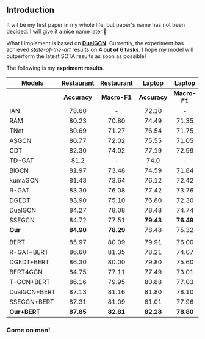 ## Introduction

It wil be my first paper in my whole life, but paper's name has not been decided. I will give it a nice name later.🤣

What I implement is based on **[DualGCN](https://github.com/CCChenhao997/DualGCN-ABSA)**. Currently, the experiment has achieved *state-of-the-art* results on **4 out of 6 tasks**. I hope my model will outperform the latest SOTA results as soon as possible!

The following is my **expriment results**.

| **Models**   |  Restaurant  |  Restaurant  |    Laptop    |    Laptop    |   Twitter    |   Twitter    |
| ------------ | :----------: | :----------: | :----------: | :----------: | :----------: | :----------: |
|              | **Accuracy** | **Macro-F1** | **Accuracy** | **Macro-F1** | **Accuracy** | **Macro-F1** |
| IAN          |    78.60     |      -       |    72.10     |      -       |      -       |      -       |
| RAM          |    80.23     |    70.80     |    74.49     |    71.35     |    69.36     |    67.30     |
| TNet         |    80.69     |    71.27     |    76.54     |    71.75     |    74.90     |    73.60     |
| ASGCN        |    80.77     |    72.02     |    75.55     |    71.05     |    72.15     |    70.40     |
| CDT          |    82.30     |    74.02     |    77.19     |    72.99     |    74.66     |    73.66     |
| TD-GAT       |     81.2     |      -       |     74.0     |      -       |      -       |      -       |
| BiGCN        |    81.97     |    73.48     |    74.59     |    71.84     |    74.16     |    73.35     |
| kumaGCN      |    81.43     |    73.64     |    76.12     |    72.42     |    72.45     |    70.77     |
| R-GAT        |    83.30     |    76.08     |    77.42     |    73.76     |    75.57     |    73.82     |
| DGEDT        |    83.90     |    75.10     |    76.80     |    72.30     |    74.80     |    73.40     |
| DualGCN      |    84.27     |    78.08     |    78.48     |    74.74     |    75.92     |    74.29     |
| SSEGCN       |    84.72     |    77.51     |  **79.43**   |  **76.49**   |  **76.51**   |  **75.32**   |
| **Our**      |  **84.90**   |  **78.29**   |    78.48     |    75.32     |  **76.51**   |    74.54     |
|              |              |              |              |              |              |              |
| BERT         |    85.97     |    80.09     |    79.91     |    76.00     |    75.92     |    75.18     |
| R-GAT+BERT   |    86.60     |    81.35     |    78.21     |    74.07     |    76.15     |    74.88     |
| DGEDT+BERT   |    86.30     |    80.00     |    79.80     |    75.60     |    77.90     |    75.40     |
| BERT4GCN     |    84.75     |    77.11     |    77.49     |    73.01     |    74.73     |    73.76     |
| T-GCN+BERT   |    86.16     |    79.95     |    80.88     |    77.03     |    76.45     |    75.25     |
| DualGCN+BERT |    87.13     |    81.16     |    81.80     |    78.10     |    77.40     |    76.02     |
| SSEGCN+BERT  |    87.31     |    81.09     |    81.01     |    77.96     |    77.40     |    76.02     |
| **Our+BERT** |  **87.85**   |  **82.81**   |  **82.28**   |  **78.80**   |  **78.14**   |  **76.65**   |

### Come on man!

